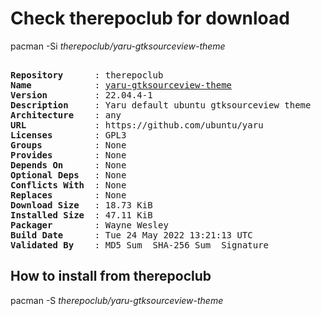 # Check therepoclub for download

pacman -Si *therepoclub/yaru-gtksourceview-theme*

<div class="highlight"><pre class="highlight"><text>
<b>Repository</b>      : therepoclub
<b>Name</b>            : <a href="../../x86_64/yaru-gtksourceview-theme-22.04.4-1-any.pkg.tar.zst">yaru-gtksourceview-theme</a>
<b>Version</b>         : 22.04.4-1
<b>Description</b>     : Yaru default ubuntu gtksourceview theme
<b>Architecture</b>    : any
<b>URL</b>             : https://github.com/ubuntu/yaru
<b>Licenses</b>        : GPL3
<b>Groups</b>          : None
<b>Provides</b>        : None
<b>Depends On</b>      : None
<b>Optional Deps</b>   : None
<b>Conflicts With</b>  : None
<b>Replaces</b>        : None
<b>Download Size</b>   : 18.73 KiB
<b>Installed Size</b>  : 47.11 KiB
<b>Packager</b>        : Wayne Wesley <wayne6324@gmail.com>
<b>Build Date</b>      : Tue 24 May 2022 13:21:13 UTC
<b>Validated By</b>    : MD5 Sum  SHA-256 Sum  Signature
</text></pre></div>

## How to install from therepoclub

pacman -S *therepoclub/yaru-gtksourceview-theme*
